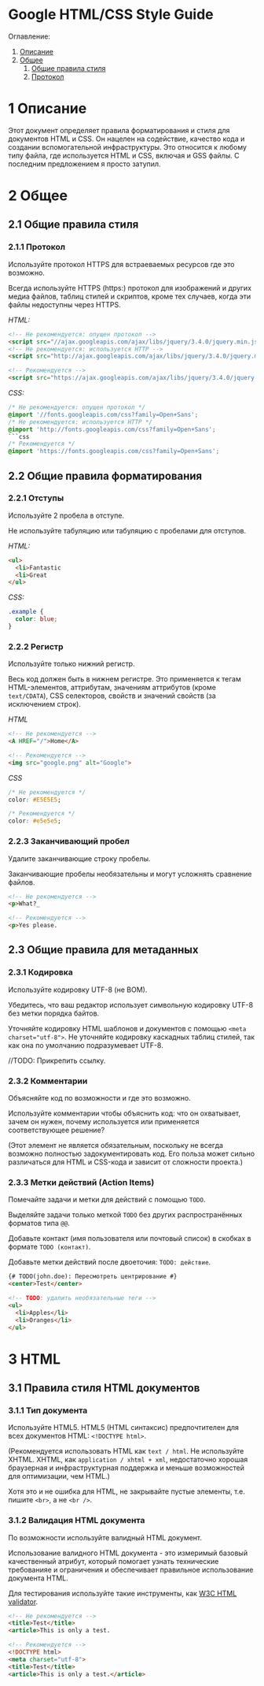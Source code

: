 # Google HTML/CSS Style Guide

Оглавление:

1.  [Описание](#1-описание "Описание")
1.  [Общее](#2-общее "Общее")
    1.  [Общие правила стиля](#21-общие-правила-стиля "Общие правила стиля")
    1.  [Протокол](#211-протокол "Протокол")

# 1 Описание

Этот документ определяет правила форматирования и стиля для документов HTML и CSS. Он нацелен на содействие, качество кода и создании вспомогательной инфраструктуры. Это относится к любому типу файла, где используется HTML и CSS, включая и GSS файлы. С последним предложением я просто затупил.

# 2 Общее

## 2.1 Общие правила стиля

### 2.1.1 Протокол

Используйте протокол HTTPS для встраеваемых ресурсов где это возможно.

Всегда используйте HTTPS (https:) протокол для изображений и других медиа файлов, таблиц стилей и скриптов, кроме тех случаев, когда эти файлы недоступны через HTTPS.

*HTML:*
```html
<!-- Не рекомендуется: опущен протокол -->
<script src="//ajax.googleapis.com/ajax/libs/jquery/3.4.0/jquery.min.js"></script>
<!-- Не рекомендуется: используется HTTP -->
<script src="http://ajax.googleapis.com/ajax/libs/jquery/3.4.0/jquery.min.js"></script>
```
```html
<!-- Рекомендуется -->
<script src="https://ajax.googleapis.com/ajax/libs/jquery/3.4.0/jquery.min.js"></script>
```
  
*CSS:*
```css
/* Не рекомендуется: опущен протокол */
@import '//fonts.googleapis.com/css?family=Open+Sans';
/* Не рекомендуется: используется HTTP */
@import 'http://fonts.googleapis.com/css?family=Open+Sans';
```css
/* Рекомендуется */
@import 'https://fonts.googleapis.com/css?family=Open+Sans';
```

## 2.2 Общие правила форматирования

### 2.2.1 Отступы

Используйте 2 пробела в отступе.

Не используйте табуляцию или табуляцию с пробелами для отступов.

*HTML:*
```html
<ul>
  <li>Fantastic
  <li>Great
</ul>
```

*CSS:*
```css
.example {
  color: blue;
}
```

### 2.2.2 Регистр

Используйте только нижний регистр.

Весь код должен быть в нижнем регистре. Это применяется к тегам HTML-элементов, аттрибутам, значениям аттрибутов (кроме `text/CDATA`), CSS селекторов, свойств и значений свойств (за исключением строк).

*HTML*
```html
<!-- Не рекомендуется -->
<A HREF="/">Home</A>
```
```html
<!-- Рекомендуется -->
<img src="google.png" alt="Google">
```

*CSS*
```css
/* Не рекомендуется */
color: #E5E5E5;
```
```css
/* Рекомендуется */
color: #e5e5e5;
```
### 2.2.3 Заканчивающий пробел

Удалите заканчивающие строку пробелы.

Заканчивающие пробелы необязательны и могут усложнять сравнение файлов.
```html
<!-- Не рекомендуется -->
<p>What?_
```
```html
<!-- Рекомендуется -->
<p>Yes please.
```

## 2.3 Общие правила для метаданных

### 2.3.1 Кодировка
Используйте кодировку UTF-8 (не BOM).

Убедитесь, что ваш редактор использует символьную кодировку UTF-8 без метки порядка байтов.

Уточняйте кодировку HTML шаблонов и документов с помощью `<meta charset="utf-8">`. Не уточняйте кодировку каскадных таблиц стилей, так как она по умолчанию подразумевает UTF-8.

//TODO: Прикрепить ссылку.

### 2.3.2 Комментарии
Объясняйте код по возможности и где это возможно.

Используйте комментарии чтобы объяснить код: что он охватывает, зачем он нужен, почему используется или применяется соответствующее решение?

(Этот элемент не является обязательным, поскольку не всегда возможно полностью задокументировать код. Его польза может сильно различаться для HTML и CSS-кода и зависит от сложности проекта.)

### 2.3.3 Метки действий (Action Items)
Помечайте задачи и метки для действий с помощью `TODO`.

Выделяйте задачи только меткой `TODO` без других распространённых форматов типа `@@`.

Добавьте контакт (имя пользователя или почтовый список) в скобках в формате `TODO (контакт)`.

Добавьте метки действий после двоеточия: `TODO: действие`.
```html
{# TODO(john.doe): Пересмотреть центрирование #}
<center>Test</center>
```
```html
<!-- TODO: удалить необязательные теги -->
<ul>
  <li>Apples</li>
  <li>Oranges</li>
</ul>
```
# 3 HTML

## 3.1 Правила стиля HTML документов

### 3.1.1 Тип документа

Используйте HTML5. 
HTML5 (HTML синтаксис) предпочтителен для всех документов HTML: `<!DOCTYPE html>`.

(Рекомендуется использовать HTML как `text / html`. Не используйте XHTML. XHTML, как `application / xhtml + xml`, недостаточно хорошая браузерная и инфраструктурная поддержка и меньше возможностей для оптимизации, чем HTML.)

Хотя это и не ошибка для HTML, не закрывайте пустые элементы, т.е. пишите `<br>`, а не `<br />`.

### 3.1.2 Валидация HTML документа

По возможности используйте валидный HTML документ.

Использование валидного HTML документа - это измеримый базовый качественный атрибут, который помогает узнать технические требованияе и ограничения и обеспечивает правильное использование документа HTML.

Для тестирования используйте такие инструменты, как [W3C HTML validator](https://validator.w3.org/nu/ "W3C HTML validator").
```html
<!-- Не рекомендуется -->
<title>Test</title>
<article>This is only a test.
```
```html
<!-- Рекомендуется -->
<!DOCTYPE html>
<meta charset="utf-8">
<title>Test</title>
<article>This is only a test.</article>
```
